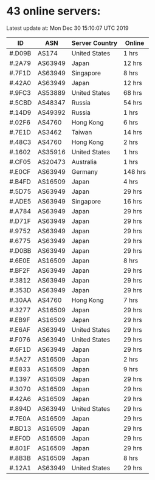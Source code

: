 # 43 online servers:

Latest update at: Mon Dec 30 15:10:07 UTC 2019

| ID | ASN | Server Country | Online |
| -- | --- | -------------- | ------ |
| #.D09B | AS174 | United States | 1 hrs |
| #.2A79 | AS63949 | Japan | 12 hrs |
| #.7F1D | AS63949 | Singapore | 8 hrs |
| #.42A0 | AS63949 | Japan | 12 hrs |
| #.9FC3 | AS53889 | United States | 68 hrs |
| #.5CBD | AS48347 | Russia | 54 hrs |
| #.14D9 | AS49392 | Russia | 1 hrs |
| #.02F6 | AS4760 | Hong Kong | 6 hrs |
| #.7E1D | AS3462 | Taiwan | 14 hrs |
| #.48C3 | AS4760 | Hong Kong | 2 hrs |
| #.1602 | AS35916 | United States | 1 hrs |
| #.CF05 | AS20473 | Australia | 1 hrs |
| #.E0CF | AS63949 | Germany | 148 hrs |
| #.B4FD | AS16509 | Japan | 4 hrs |
| #.5D75 | AS63949 | Japan | 29 hrs |
| #.ADE5 | AS63949 | Singapore | 16 hrs |
| #.A784 | AS63949 | Japan | 29 hrs |
| #.D71F | AS63949 | Japan | 29 hrs |
| #.9752 | AS63949 | Japan | 29 hrs |
| #.6775 | AS63949 | Japan | 29 hrs |
| #.D0BB | AS63949 | Japan | 29 hrs |
| #.6E0E | AS16509 | Japan | 8 hrs |
| #.BF2F | AS63949 | Japan | 29 hrs |
| #.3812 | AS63949 | Japan | 29 hrs |
| #.353D | AS63949 | Japan | 29 hrs |
| #.30AA | AS4760 | Hong Kong | 7 hrs |
| #.3277 | AS16509 | Japan | 29 hrs |
| #.EB9F | AS16509 | Japan | 29 hrs |
| #.E6AF | AS63949 | United States | 29 hrs |
| #.F076 | AS63949 | United States | 29 hrs |
| #.6F1D | AS63949 | Japan | 29 hrs |
| #.5A27 | AS16509 | Japan | 2 hrs |
| #.E833 | AS16509 | Japan | 9 hrs |
| #.1397 | AS16509 | Japan | 29 hrs |
| #.3070 | AS16509 | Japan | 29 hrs |
| #.42A6 | AS16509 | Japan | 29 hrs |
| #.894D | AS63949 | United States | 29 hrs |
| #.7E0A | AS16509 | Japan | 29 hrs |
| #.BD13 | AS16509 | Japan | 29 hrs |
| #.EF0D | AS16509 | Japan | 29 hrs |
| #.801F | AS16509 | Japan | 29 hrs |
| #.8B3B | AS16509 | Japan | 8 hrs |
| #.12A1 | AS63949 | United States | 29 hrs |

